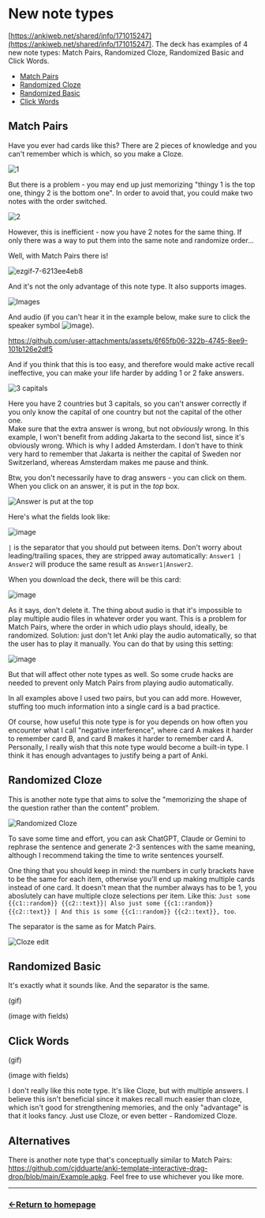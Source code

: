 # New note types

[https://ankiweb.net/shared/info/171015247](https://ankiweb.net/shared/info/171015247). The deck has examples of 4 new note types: Match Pairs, Randomized Cloze, Randomized Basic and Click Words.

- [Match Pairs](#match-pairs)
- [Randomized Cloze](#randomized-cloze)
- [Randomized Basic](#randomized-basic)
- [Click Words](#click-words)

## Match Pairs

Have you ever had cards like this? There are 2 pieces of knowledge and you can't remember which is which, so you make a Cloze.

![1](https://github.com/user-attachments/assets/def904c9-b78b-437f-ac66-d8f0807f155f)

But there is a problem - you may end up just memorizing "thingy 1 is the top one, thingy 2 is the bottom one". In order to avoid that, you could make two notes with the order switched.

![2](https://github.com/user-attachments/assets/8ef6dd0a-6417-4106-a422-10048bd67af6)

However, this is inefficient - now you have 2 notes for the same thing. If only there was a way to put them into the same note and randomize order...

Well, with Match Pairs there is!


![ezgif-7-6213ee4eb8](https://github.com/user-attachments/assets/8b2ef2dd-1211-4ddd-9e36-d50dad5cd14c)

And it's not the only advantage of this note type. It also supports images.

![Images](https://github.com/user-attachments/assets/5edef924-016f-46c1-aa11-a53f4e708ed2)

And audio (if you can't hear it in the example below, make sure to click the speaker symbol ![image](https://github.com/user-attachments/assets/7c5e85ac-1357-4ac3-a68b-c2a65e0d2877)).

https://github.com/user-attachments/assets/6f65fb06-322b-4745-8ee9-101b126e2df5

And if you think that this is too easy, and therefore would make active recall ineffective, you can make your life harder by adding 1 or 2 fake answers.

![3 capitals](https://github.com/user-attachments/assets/4133a134-4501-4a7b-a17b-a562d0ec3228)

Here you have 2 countries but 3 capitals, so you can't answer correctly if you only know the capital of one country but not the capital of the other one. <br />
Make sure that the extra answer is wrong, but not *obviously* wrong. In this example, I won't benefit from adding Jakarta to the second list, since it's obviously wrong. Which is why I added Amsterdam. I don't have to think very hard to remember that Jakarta is neither the capital of Sweden nor Switzerland, whereas Amsterdam makes me pause and think.

Btw, you don't necessarily have to drag answers - you can click on them. When you click on an answer, it is put in the *top* box.

![Answer is put at the top](https://github.com/user-attachments/assets/4c1fbea7-7f69-4a34-81c1-d0e86637d2dc)

Here's what the fields look like:

![image](https://github.com/user-attachments/assets/87a2b1b6-231b-40c2-8934-b0f9977b1cd8)

`|` is the separator that you should put between items. Don't worry about leading/trailing spaces, they are stripped away automatically: `Answer1 | Answer2` will produce the same result as `Answer1|Answer2`.


When you download the deck, there will be this card:

![image](https://github.com/user-attachments/assets/ff46142b-776b-479a-bf9a-884e76761ef3)

As it says, don't delete it. The thing about audio is that it's impossible to play multiple audio files in whatever order you want. This is a problem for Match Pairs, where the order in which udio plays should, ideally, be randomized. Solution: just don't let Anki play the audio automatically, so that the user has to play it manually. You can do that by using this setting:

![image](https://github.com/user-attachments/assets/1708ee2d-c553-4233-acb4-472be5d0cb0d)

But that will affect other note types as well. So some crude hacks are needed to prevent only Match Pairs from playing audio automatically.

In all examples above I used two pairs, but you can add more. However, stuffing too much information into a single card is a bad practice.

Of course, how useful this note type is for you depends on how often you encounter what I call "negative interference", where card A makes it harder to remember card B, and card B makes it harder to remember card A. Personally, I really wish that this note type would become a built-in type. I think it has enough advantages to justify being a part of Anki.

## Randomized Cloze

This is another note type that aims to solve the "memorizing the shape of the question rather than the content" problem.

![Randomized Cloze](https://github.com/user-attachments/assets/75c665cc-470a-4930-b527-ef1e586ab04b)

To save some time and effort, you can ask ChatGPT, Claude or Gemini to rephrase the sentence and generate 2-3 sentences with the same meaning, although I recommend taking the time to write sentences yourself.

One thing that you should keep in mind: the numbers in curly brackets have to be the same for each item, otherwise you'll end up making multiple cards instead of one card. It doesn't mean that the number always has to be 1, you aboslutely can have multiple cloze selections per item. Like this: `Just some {{c1::random}} {{c2::text}}| Also just some {{c1::random}} {{c2::text}} | And this is some {{c1::random}} {{c2::text}}, too`.

The separator is the same as for Match Pairs.

![Cloze edit](https://github.com/user-attachments/assets/5881adc5-7150-4f3a-8efa-90517425eb7a)

## Randomized Basic

It's exactly what it sounds like. And the separator is the same.

(gif)

(image with fields)


## Click Words

(gif)

(image with fields)

I don't really like this note type. It's like Cloze, but with multiple answers. I believe this isn't beneficial since it makes recall much easier than cloze, which isn't good for strengthening memories, and the only "advantage" is that it looks fancy. Just use Cloze, or even better - Randomized Cloze.


## Alternatives

There is another note type that's conceptually similar to Match Pairs: https://github.com/cjdduarte/anki-template-interactive-drag-drop/blob/main/Example.apkg. Feel free to use whichever you like more.

___
### [←Return to homepage](https://expertium.github.io/)
